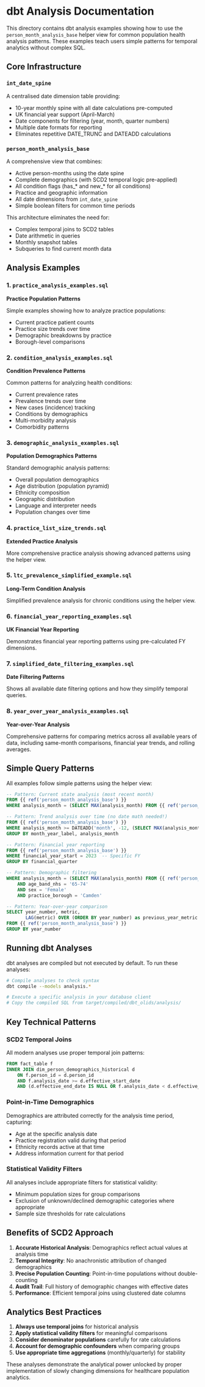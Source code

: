 # dbt Analysis Documentation

This directory contains dbt analysis examples showing how to use the `person_month_analysis_base` helper view for common population health analysis patterns. These examples teach users simple patterns for temporal analytics without complex SQL.

## Core Infrastructure

### `int_date_spine` 
A centralised date dimension table providing:
- 10-year monthly spine with all date calculations pre-computed
- UK financial year support (April-March)
- Date components for filtering (year, month, quarter numbers)
- Multiple date formats for reporting
- Eliminates repetitive DATE_TRUNC and DATEADD calculations

### `person_month_analysis_base`
A comprehensive view that combines:
- Active person-months using the date spine
- Complete demographics (with SCD2 temporal logic pre-applied)
- All condition flags (has_* and new_* for all conditions)
- Practice and geographic information
- All date dimensions from `int_date_spine`
- Simple boolean filters for common time periods

This architecture eliminates the need for:
- Complex temporal joins to SCD2 tables
- Date arithmetic in queries
- Monthly snapshot tables
- Subqueries to find current month data

## Analysis Examples

### 1. `practice_analysis_examples.sql`
**Practice Population Patterns**

Simple examples showing how to analyze practice populations:
- Current practice patient counts
- Practice size trends over time
- Demographic breakdowns by practice
- Borough-level comparisons

### 2. `condition_analysis_examples.sql`
**Condition Prevalence Patterns**

Common patterns for analyzing health conditions:
- Current prevalence rates
- Prevalence trends over time
- New cases (incidence) tracking
- Conditions by demographics
- Multi-morbidity analysis
- Comorbidity patterns

### 3. `demographic_analysis_examples.sql`
**Population Demographics Patterns**

Standard demographic analysis patterns:
- Overall population demographics
- Age distribution (population pyramid)
- Ethnicity composition
- Geographic distribution
- Language and interpreter needs
- Population changes over time

### 4. `practice_list_size_trends.sql`
**Extended Practice Analysis**

More comprehensive practice analysis showing advanced patterns using the helper view.

### 5. `ltc_prevalence_simplified_example.sql`
**Long-Term Condition Analysis**

Simplified prevalence analysis for chronic conditions using the helper view.

### 6. `financial_year_reporting_examples.sql`
**UK Financial Year Reporting**

Demonstrates financial year reporting patterns using pre-calculated FY dimensions.

### 7. `simplified_date_filtering_examples.sql`
**Date Filtering Patterns**

Shows all available date filtering options and how they simplify temporal queries.

### 8. `year_over_year_analysis_examples.sql`
**Year-over-Year Analysis**

Comprehensive patterns for comparing metrics across all available years of data, including same-month comparisons, financial year trends, and rolling averages.

## Simple Query Patterns

All examples follow simple patterns using the helper view:

```sql
-- Pattern: Current state analysis (most recent month)
FROM {{ ref('person_month_analysis_base') }}
WHERE analysis_month = (SELECT MAX(analysis_month) FROM {{ ref('person_month_analysis_base') }})

-- Pattern: Trend analysis over time (no date math needed!)
FROM {{ ref('person_month_analysis_base') }}
WHERE analysis_month >= DATEADD('month', -12, (SELECT MAX(analysis_month) FROM {{ ref('person_month_analysis_base') }}))
GROUP BY month_year_label, analysis_month

-- Pattern: Financial year reporting
FROM {{ ref('person_month_analysis_base') }}
WHERE financial_year_start = 2023  -- Specific FY
GROUP BY financial_quarter

-- Pattern: Demographic filtering
WHERE analysis_month = (SELECT MAX(analysis_month) FROM {{ ref('person_month_analysis_base') }}) 
    AND age_band_nhs = '65-74' 
    AND sex = 'Female' 
    AND practice_borough = 'Camden'

-- Pattern: Year-over-year comparison
SELECT year_number, metric,
       LAG(metric) OVER (ORDER BY year_number) as previous_year_metric
FROM {{ ref('person_month_analysis_base') }}
GROUP BY year_number
```

## Running dbt Analyses

dbt analyses are compiled but not executed by default. To run these analyses:

```bash
# Compile analyses to check syntax
dbt compile --models analysis.*

# Execute a specific analysis in your database client
# Copy the compiled SQL from target/compiled/dbt_olids/analysis/
```

## Key Technical Patterns

### SCD2 Temporal Joins
All modern analyses use proper temporal join patterns:
```sql
FROM fact_table f
INNER JOIN dim_person_demographics_historical d
    ON f.person_id = d.person_id
    AND f.analysis_date >= d.effective_start_date
    AND (d.effective_end_date IS NULL OR f.analysis_date < d.effective_end_date)
```

### Point-in-Time Demographics
Demographics are attributed correctly for the analysis time period, capturing:
- Age at the specific analysis date
- Practice registration valid during that period  
- Ethnicity records active at that time
- Address information current for that period

### Statistical Validity Filters
All analyses include appropriate filters for statistical validity:
- Minimum population sizes for group comparisons
- Exclusion of unknown/declined demographic categories where appropriate
- Sample size thresholds for rate calculations

## Benefits of SCD2 Approach

1. **Accurate Historical Analysis**: Demographics reflect actual values at analysis time
2. **Temporal Integrity**: No anachronistic attribution of changed demographics
3. **Precise Population Counting**: Point-in-time populations without double-counting
4. **Audit Trail**: Full history of demographic changes with effective dates
5. **Performance**: Efficient temporal joins using clustered date columns

## Analytics Best Practices

1. **Always use temporal joins** for historical analysis
2. **Apply statistical validity filters** for meaningful comparisons
3. **Consider denominator populations** carefully for rate calculations
4. **Account for demographic confounders** when comparing groups
5. **Use appropriate time aggregations** (monthly/quarterly) for stability

These analyses demonstrate the analytical power unlocked by proper implementation of slowly changing dimensions for healthcare population analytics.